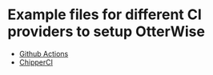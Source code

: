 # Example files for different CI providers to setup OtterWise

- [Github Actions](https://github.com/getOtterWise/ci-workflow-examples/blob/main/github-actions.yml)
- [ChipperCI](https://github.com/getOtterWise/ci-workflow-examples/blob/main/chipperci.yml)
